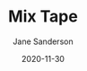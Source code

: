 ---
title: "Mix Tape"
author: "Jane Sanderson"
isbn: "1787631923"
isbn13: "9781787631922"
rating: "3"
publisher: "Bantam Press"
pages: "416"
publishYear: "2020"
read: "2020"
goodreads_id: "45298339"
language: "en"
date: "2020-11-30"
---